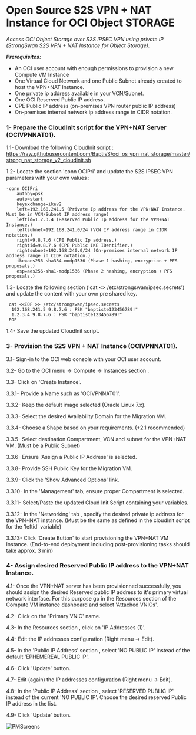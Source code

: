 # Open Source S2S VPN + NAT Instance for OCI Object STORAGE   #
_Access OCI Object Storage over S2S IPSEC VPN using private IP (StrongSwan S2S VPN + NAT Instance for Object Storage)._ 



***Prerequisites:***

- An OCI user account with enough permissions to provision a new Compute VM Instance 
- One Virtual Cloud Network and one Public Subnet already created to host the VPN+NAT Instance. 
- One private ip address available in your VCN/Subnet. 
- One OCI Reserved Public IP address.  
-	CPE Public IP address (on-premises VPN router public IP address) 
-	On-premises internal network ip address range in CIDR notation.
 
 
### 1- Prepare the CloudInit script for the VPN+NAT Server (OCIVPNNAT01).

 1.1-	Download the following CloudInit script : https://raw.githubusercontent.com/BaptisS/oci_os_vpn_nat_storage/master/strong_nat_storage_v2_cloudinit.sh
 
 1.2-   Locate the section 'conn OCIPri' and update the S2S IPSEC VPN parameters with your own values : 
 
    -conn OCIPri
        authby=psk
        auto=start
        keyexchange=ikev2
        left=192.168.241.5 (Private Ip address for the VPN+NAT Instance. Must be in VCN/Subnet IP address range) 
        leftid=1.2.3.4 (Reserved Public Ip address for the VPN+NAT Instance.)
        leftsubnet=192.168.241.0/24 (VCN IP address range in CIDR notation.)
        right=9.8.7.6 (CPE Public Ip address.)
        rightid=9.8.7.6 (CPE Public IKE IDentifier.)
        rightsubnet=192.168.240.0/24 (On-premises internal network IP address range in CIDR notation.)
        ike=aes256-sha384-modp1536 (Phase 1 hashing, encryption + PFS proposals.)
        esp=aes256-sha1-modp1536 (Phase 2 hashing, encryption + PFS proposals.)
 
 1.3-   Locate the following section ('cat <<EOF >> /etc/strongswan/ipsec.secrets') and update the content with your own pre shared key. 
  
     cat <<EOF >> /etc/strongswan/ipsec.secrets
      192.168.241.5 9.8.7.6 : PSK "baptiste123456789!"
      1.2.3.4 9.8.7.6 : PSK "baptiste123456789!"
     EOF
 
 1.4-   Save the updated CloudInit script.  
 

### 3- Provision the S2S VPN + NAT Instance (OCIVPNNAT01).    

 3.1-	Sign-in to the OCI web console with your OCI user account. 
 
 3.2-	Go to the OCI menu -> Compute -> Instances section . 
 
 3.3-   Click on 'Create Instance'.
 
 3.3.1-   Provide a Name such as 'OCIVPNNAT01'.
 
 3.3.2-   Keep the default image selected (Oracle Linux 7.x).
 
 3.3.3-   Select the desired Availability Domain for the Migration VM. 
 
 3.3.4-   Choose a Shape based on your requirements. (+2.1 recommended)
 
 3.3.5-   Select destination Compartment, VCN and subnet for the VPN+NAT VM. (Must be a Public Subnet)  
 
 3.3.6-   Ensure 'Assign a Public IP Address' is selected.
 
 3.3.8-   Provide SSH Public Key for the Migration VM. 
 
 3.3.9-   Click the 'Show Advanced Options' link. 
 
 3.3.10-  In the 'Management' tab, ensure proper Compartment is selected. 

 3.3.11-  Select/Paste the updated Cloud Init Script containing your variables.  
 
 3.3.12-  In the 'Networking' tab , specify the desired private ip address for the VPN+NAT instance. (Must be the same as defined in the cloudInit script for the 'leftid' variable)
 
 3.3.13-  Click 'Create Button' to start provisioning the VPN+NAT VM Instance. (End-to-end deployment including post-provisioning tasks should take approx. 3 min)
 

### 4- Assign desired Reserved Public IP address to the VPN+NAT Instance.   

 4.1-	Once the VPN+NAT server has been provisionned successfully, you should assign the desired Reserved public IP address to it's primary virtual network interface. For this purpose go in the Resources section of the Compute VM instance dashboard and select 'Attached VNICs'. 
 
 4.2-   Click on the 'Primary VNIC' name. 

 4.3-   In the Resources section , click on 'IP Addresses (1)'. 
 
 4.4-   Edit the IP addresses configuration (Right menu -> Edit). 
 
 4.5-   In the 'Public IP Address' section , select 'NO PUBLIC IP' instead of the default 'EPHEMEREAL PUBLIC IP'. 
 
 4.6-   Click 'Update' button. 
 
 4.7-   Edit (again) the IP addresses configuration (Right menu -> Edit).
 
 4.8-   In the 'Public IP Address' section , select 'RESERVED PUBLIC IP' instead of the current 'NO PUBLIC IP'. Choose the desired reserved Public IP address in the list.  
 
 4.9-   Click 'Update' button. 
 

![PMScreens](/img/01.jpg)

